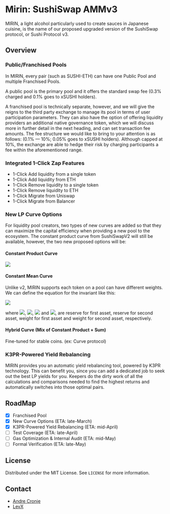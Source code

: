 # Mirin: SushiSwap AMMv3
MIRIN, a light alcohol particularly used to create sauces in Japanese cuisine, is the name of our proposed upgraded version of the SushiSwap protocol, or Sushi Protocol v3.

## Overview

### Public/Franchised Pools
In MIRIN, every pair (such as SUSHI-ETH) can have one Public Pool and multiple Franchised Pools.

A public pool is the primary pool and it offers the standard swap fee (0.3% charged and 0.1% goes to xSUSHI holders).

A franchised pool is technically separate, however, and we will give the reigns to the third party exchange to manage its pool in terms of user participation parameters. They can also have the option of offering liquidity providers an additional native governance token, which we will discuss more in further detail in the next heading, and can set transaction fee amounts. The fee structure we would like to bring to your attention is as follows: (0.1% — 10%; 0.05% goes to xSUSHI holders). Although capped at 10%, the exchange are able to hedge their risk by charging participants a fee within the aforementioned range.

### Integrated 1-Click Zap Features

* 1-Click Add liquidity from a single token
* 1-Click Add liquidity from ETH
* 1-Click Remove liquidity to a single token
* 1-Click Remove liquidity to ETH
* 1-Click Migrate from Uniswap
* 1-Click Migrate from Balancer

### New LP Curve Options
For liquidity pool creators, two types of new curves are added so that they can maximize the capital efficiency when providing a new pool to the ecosystem. The constant product curve from SushiSwapV2 will still be available, however, the two new proposed options will be:

#### Constant Product Curve

<img src="https://latex.codecogs.com/gif.latex?k=r_0\cdot%20r_1" />

#### Constant Mean Curve
 
Unlike v2, MIRIN supports each token on a pool can have different weights.
We can define the equation for the invariant like this:

<img src="https://latex.codecogs.com/gif.latex?k=r_0^{w_0}\cdot%20r_1^{w_1}" />

where <img src="https://latex.codecogs.com/gif.latex?r_0" />,
<img src="https://latex.codecogs.com/gif.latex?r_1" />,
<img src="https://latex.codecogs.com/gif.latex?w_0" /> and
<img src="https://latex.codecogs.com/gif.latex?w_1" />, are reserve for first asset, reserve for second asset, weight for first asset and weight for second asset, respectively.

#### Hybrid Curve (Mix of Constant Product + Sum)

Fine-tuned for stable coins. (ex: Curve protocol)

### K3PR-Powered Yield Rebalancing

MIRIN provides you an automatic yield rebalancing tool, powered by K3PR technology. This can benefit you, since you can add a dedicated job to seek out the best LP yields for you. Keepers do the dirty work of all the calculations and comparisons needed to find the highest returns and automatically switches into those optimal pairs.

## RoadMap
- [x] Franchised Pool
- [x] New Curve Options (ETA: late-March)
- [x] K3PR-Powered Yield Rebalancing (ETA: mid-April)
- [ ] Test Coverage (ETA: late-April)
- [ ] Gas Optimization & Internal Audit (ETA: mid-May)
- [ ] Formal Verification (ETA: late-May)

## License

Distributed under the MIT License. See `LICENSE` for more information.

## Contact

* [Andre Cronje](https://twitter.com/AndreCronjeTech/)
* [LevX](https://twitter.com/LevxApp/)